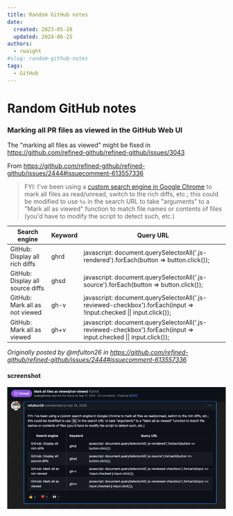 ```yaml
---
title: Random GitHub notes
date:
  created: 2023-05-28
  updated: 2024-06-25
authors:
  - rwaight
#slug: random-github-notes
tags:
  - GitHub
---
```


# Random GitHub notes


### Marking all PR files as viewed in the GitHub Web UI

The "marking all files as viewed" might be fixed in https://github.com/refined-github/refined-github/issues/3043

From https://github.com/refined-github/refined-github/issues/2444#issuecomment-613557336

> FYI: I've been using a [custom search engine in Google Chrome](chrome://settings/searchEngines) to mark all files as read/unread, switch to the rich diffs, etc.; this could be modified to use `%s` in the search URL to take "arguments" to a "Mark all as viewed" function to match file names or contents of files (you'd have to modify the script to detect such, etc.)

| Search engine                    | Keyword | Query URL                                                                                                           |
| -------------------------------- | ------- | ------------------------------------------------------------------------------------------------------------------- |
| GitHub: Display all rich diffs   | ghrd    | javascript: document.querySelectorAll('.js-rendered').forEach(button => button.click());                            |
| GitHub: Display all source diffs | ghsd    | javascript: document.querySelectorAll('.js-source').forEach(button => button.click());                              |
| GitHub: Mark all as not viewed   | gh-v    | javascript: document.querySelectorAll('.js-reviewed-checkbox').forEach(input => !input.checked \|\| input.click()); |
| GitHub: Mark all as viewed       | gh+v    | javascript: document.querySelectorAll('.js-reviewed-checkbox').forEach(input => input.checked \|\| input.click());  |

_Originally posted by @mfulton26 in https://github.com/refined-github/refined-github/issues/2444#issuecomment-613557336_

#### screenshot

![alt text](mark-pr-files-viewed-image.png)


